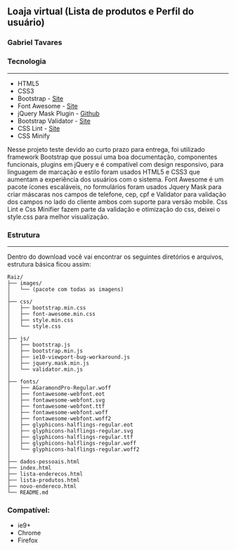 ##  Loaja virtual (Lista de produtos e Perfil do usuário)
### Gabriel Tavares

### Tecnologia
-----
* HTML5
* CSS3
* Bootstrap - [Site](http://getbootstrap.com/)
* Font Awesome - [Site](http://fortawesome.github.io/Font-Awesome/)
* jQuery Mask Plugin - [Github](https://github.com/igorescobar/jQuery-Mask-Plugin)
* Bootstrap Validator - [Site](http://1000hz.github.io/bootstrap-validator/)
* CSS Lint - [Site](http://csslint.net/)
* CSS Minify

Nesse projeto teste devido ao curto prazo para entrega, foi utilizado framework Bootstrap que possuí uma boa documentação, componentes funcionais, plugins em jQuery e é compatível com design responsivo, para linguagem de marcação e estilo foram usados HTML5 e CSS3 que aumentam a experiência dos usuários com o sistema. Font Awesome é um pacote ícones escaláveis, no formulários foram usados Jquery Mask para criar máscaras nos campos de telefone, cep, cpf e Validator para validação dos campos no lado do cliente ambos com suporte para versão mobile. Css Lint e Css Minifier fazem parte da validação e otimização do css, deixei o style.css para melhor visualização.

### Estrutura
-----
Dentro do download você vai encontrar os seguintes diretórios e arquivos, estrutura básica ficou assim:
```
Raiz/
├── images/
│   └── (pacote com todas as imagens)
│
├── css/
│   ├── bootstrap.min.css
│   ├── font-awesome.min.css
│   ├── style.min.css
│   └── style.css
│
├── js/
│   ├── bootstrap.js
│   ├── bootstrap.min.js
│   ├── ie10-viewport-bug-workaround.js
│   ├── jquery.mask.min.js
│   └── validator.min.js
│
├── fonts/
│   ├── AGaramondPro-Regular.woff
│   ├── fontawesome-webfont.eot
│   ├── fontawesome-webfont.svg
│   ├── fontawesome-webfont.ttf
│   ├── fontawesome-webfont.woff
│   ├── fontawesome-webfont.woff2
│   ├── glyphicons-halflings-regular.eot
│   ├── glyphicons-halflings-regular.svg
│   ├── glyphicons-halflings-regular.ttf
│   ├── glyphicons-halflings-regular.woff
│   └── glyphicons-halflings-regular.woff2
│
├── dados-pessoais.html
├── index.html
├── lista-enderecos.html
├── lista-produtos.html
├── novo-endereco.html
└── README.md
```

### Compatível:
- ie9+
- Chrome
- Firefox
